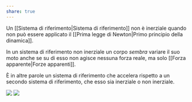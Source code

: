 ```yaml
---
share: true
---
```

Un [[Sistema di riferimento|Sistema di riferimento]] non è inerziale quando non può essere applicato il [[Prima legge di Newton|Primo principio della dinamica]].

In un sistema di riferimento non inerziale un corpo *sembra* variare il suo moto anche se su di esso non agisce nessuna forza reale, ma solo [[Forza apparente|Forze apparenti]].

È in altre parole un sistema di riferimento che accelera rispetto a un secondo sistema di riferimento, che esso sia inerziale o non inerziale.


![](d5285c4ebb8997ad88e4ecda9a24a16a_MD5%201.png)
![](e39a4735f7f91aa2901cfbd359079e27_MD5%201.png)